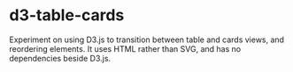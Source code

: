 # d3-table-cards

Experiment on using D3.js to transition between table and cards views, and reordering elements. It uses HTML rather than SVG, and has no dependencies beside D3.js.

